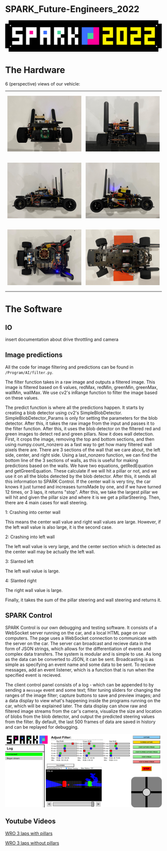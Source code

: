 # SPARK_Future-Engineers_2022

<div align=center>

![banner](./banner.png)

</div>

# The Hardware

6 (perspective) views of our vehicle:
<table><tbody><tr><td>

![front](./img/front.png)
</td><td>

![back](./img/rear.png)
</td></tr><tr><td>

![left](./img/left.png)
</td><td>

![right](./img/right.png)
</td></tr><tr><td>

![top](./img/top.png)
</td><td>

![bottom](./img/bottom.png)
</td></tr></tbody></table>

# The Software

## IO
insert documentation about drive throttling and camera

## Image predictions

All the code for image filtering and predictions can be found in `/Program/AI/filter.py`.

The filter function takes in a raw image and outputs a filtered image. This image is filtered based on 6 values, redMax, redMin, greenMin, greenMax, wallMin, wallMax. We use cv2's inRange function to filter the image based on these values.

The predict function is where all the predictions happen. It starts by creating a blob detector using cv2's SimpleBlobDetector. SimpleBlobDetector_Params is only for setting the parameters for the blob detector. After this, it takes the raw image from the input and passes it to the filter function. After this, it uses the blob detector on the filtered red and green images to detect red and green pillars. Now it does wall detection. First, it crops the image, removing the top and bottom sections, and then using numpy.count_nonzero as a fast way to get how many filtered wall pixels there are. There are 3 sections of the wall that we care about, the left side, center, and right side. Using a last_nonzero function, we can find the bottom line of the 3 sections of walls, as this is useful for making predictions based on the walls. We have two equations, getRedEquation and getGreenEquation. These calculate if we will hit a pillar or not, and we use it on all the blobs detected by the blob detector. After this, it sends all this information to SPARK Control. If the center wall is very tiny, the car knows it just turned and increases turnsMade by one, and if we have turned 12 times, or 3 laps, it returns "stop". After this, we take the largest pillar we will hit and given the pillar size and where it is we get a pillarSteering. Then, there are 4 main cases for wall steering.

1: Crashing into center wall

This means the center wall value and right wall values are large. However, if the left wall value is also large, it is the second case.

2: Crashing into left wall

The left wall value is very large, and the center section which is detected as the center wall may be actually the left wall.

3: Slanted left

The left wall value is large.

4: Slanted right

The right wall value is large.

Finally, it takes the sum of the pillar steering and wall steering and returns it.

## SPARK Control
SPARK Control is our own debugging and testing software. It consists of a WebSocket server running on the car, and a local HTML page on our computers. The page uses a WebSocket connection to communicate with the server on the car. The server can broadcast and recieve data in the form of JSON strings, which allows for the differentiation of events and complex data transfers. The system is modular and is simple to use. As long as the data can be converted to JSON, it can be sent. Broadcasting is as simple as specifying an event name and some data to be sent. To recieve messages, add an event listener, which is a function that is run when the specified event is recieved.

The client control panel consists of a log - which can be appended to by sending a `message` event and some text; filter tuning sliders for changing the ranges of the image filter; capture buttons to save and preview images; and a data display to view what's happening inside the programs running on the car, which will be explained later. The data display can show raw and filtered image streams from the car's camera, visualize the size and location of blobs from the blob detector, and output the predicted steering values from the filter. By default, the last 500 frames of data are saved in history and can be replayed for debugging.

![SPARK Control Panel](./img/SPARK_Control.png)

## Youtube Videos

[WRO 3 laps with pillars](https://youtu.be/0uMp_ExglOw)

[WRO 3 laps without pillars](https://youtu.be/Jp8k1qW5pQU)
